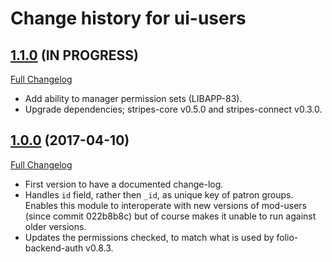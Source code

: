 # Change history for ui-users

## [1.1.0](https://github.com/folio-org/ui-users/tree/v1.1.0) (IN PROGRESS)
[Full Changelog](https://github.com/folio-org/ui-users/compare/v1.0.0...v1.1.0)

* Add ability to manager permission sets (LIBAPP-83).
* Upgrade dependencies; stripes-core v0.5.0 and stripes-connect v0.3.0.

## [1.0.0](https://github.com/folio-org/ui-users/tree/v1.0.0) (2017-04-10)
[Full Changelog](https://github.com/folio-org/ui-users/compare/v0.0.2...v1.0.0)

* First version to have a documented change-log.
* Handles `id` field, rather then `_id`, as unique key of patron groups. Enables this module to interoperate with new versions of mod-users (since commit 022b8b8c) but of course makes it unable to run against older versions.
* Updates the permissions checked, to match what is used by folio-backend-auth v0.8.3.

